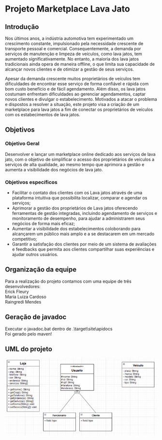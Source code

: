 # Projeto Marketplace Lava Jato

## Introdução
  Nos últimos anos, a indústria automotiva tem experimentado um crescimento constante, impulsionado pela necessidade crescente de transporte pessoal e comercial. Consequentemente, a demanda por serviços de manutenção e limpeza de veículos, como lava jatos, tem aumentado significativamente. No entanto, a maioria dos lava jatos tradicionais ainda opera de maneira offline, o que limita sua capacidade de alcançar novos clientes e de otimizar a gestão de seus serviços.  
  
  Apesar da demanda crescente muitos proprietários de veículos tem dificuldades de encontrar esse serviço de forma confiável e rápida com bom custo benefício e de fácil agendamento. Além disso, os lava jatos costumam enfrentam dificuldades ao gerenciar agendamentos, captar novos clientes e divulgar o estabelecimento. Motivados a atacar o problema e dispostos a resolver a situação, este projeto visa a criação de um marketplace para lava jatos a fim de conectar os proprietários de veículos com os estabecimentos de lava jatos. 


## Objetivos
### Objetivo Geral
 Desenvolver e lançar um marketplace online dedicado aos serviços de lava jato, com o objetivo de simplificar o acesso dos proprietários de veículos a serviços de alta qualidade, ao mesmo tempo que aprimora a gestão e aumenta a visibilidade dos negócios de lava jato.  
 
### Objetivos específicos
* Facilitar o contato dos clientes com os Lava jatos através de uma plataforma intuitiva que possibilita localizar, comparar e agendar os serviços;
* Aprimorar a gestão dos proprietários de Lava jatos oferecendo ferramentas de gestão integradas, incluindo agendamento de serviços e monitoramento de desempenho, para ajudar a administrarem seus negócios de forma mais eficaz;
* Aumentar a visibilidade dos estabelecimentos coloborando para alcançarem um público mais amplo e a se destacarem em um mercado competitivo;
* Garantir a satisfação dos clientes por meio de um sistema de avaliações e feedbacks que permita aos clientes compartilhar suas experiências e ajudar outros usuários.
  
## Organização da equipe
  Para a realização do projeto contamos com uma equipe de três desenvolvedores:  
  Erick Fleury  
  Maria Luiza Cardoso  
  Raingredi Mendes
  
## Geração de javadoc
Executar o javadoc.bat dentro de .\target\site\apidocs\
Foi gerado pelo maven!

## UML do projeto
![image](./imgs/uml.png)
